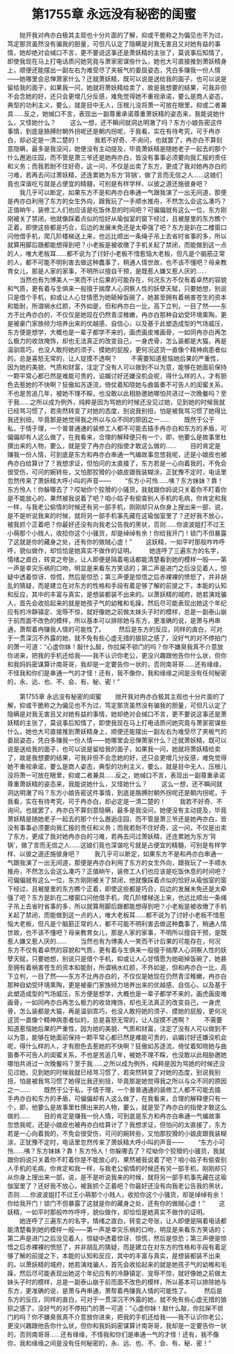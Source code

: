 # 　　第1755章 永远没有秘密的闺蜜
　　抛开我对冉亦白极其主观也十分片面的了解，抑或干脆称之为偏见也不为过，笃定那货虽然没有骗我的胆量，可但凡认定了隐瞒是对我无害且又对她有益的事情，她却绝对会缄口不言，更不要说这事还是萧妖精的主张了，莫说事后知情了，即使我现在马上打电话质问她究竟与萧家密谋些什么，她也大可直接推到萧妖精身上，顺便还能摆出一副左右为难受尽了夹板气的委屈姿态，凭白多赚我一份人情——她哪里会忌惮萧家什么？迁就萧妖精，既可以说是送给我的面子，也可以说是留给我的面子，如果我一问，她就将萧妖精给卖了，故是我想要的结果，可我非但不会念她的好，还只会更增几分反感，难免觉得她不重视承诺，要么是商人姿态，典型的功利主义，要么，就是目中无人，压根儿没将萧一可放在眼里，抑或二者兼具……反之，她缄口不言，表现出一副尊重承诺尊重萧妖精的姿态来，我能说她什么，又怪她什么？
　　这么一想，还不瞬间就洞达明澈了吗？东方小娘告密这件事情，到底是胳膊肘朝外拐呢还是朝内拐呢，于我看，实在有待考究，可于冉亦白，却必定是一清二楚的！
　　我若不好奇、不询问，也就罢了，冉亦白不算刻意隐瞒，最多是我没问，她便没有主动提及，毕竟萧妖精是随她老子一起去的那个什么邂逅庄园，而不管是萧三爷还是她冉亦白，皆没有事事必须要向我汇报的责任和义务；而我若耐不住好奇，这一问，不仅是出卖了东方，更成了我对她冉亦白的刁难，若再去问过萧妖精，还连累她为东方‘背锅’，做了言而无信之人……这娘们竟也深谐吃亏就是占便宜的精髓，可别是有样学样、以彼之道还施彼身吧？
　　我几乎可以断定，如果东方不是和冉亦白串通一气跟我演了一出无间道，那便是冉亦白利用了东方的女生外向，跟我玩了一手顺水推舟，不然怎么会这么凑巧？正值晌午，装修工人们也应该是吃饭休息的时间吧？可偏偏就有这么一位，东方刚刚被关了禁闭，他就像踩着点似的恰好从瑜伽室的窗下经过，且被屋里的东方瞧个正着，即使这些都是巧合，后边的发展未免还是太牵强了吧？东方是趴在二楼窗口问他借手机，爬几阶楼梯送上来，也远比顺出一条绳子吊上去省时省事的多，所以就算用脚后跟都能想得到吧？小老板是被收缴了手机关起了禁闭，而能做到这一点的人，唯大老板耳……都不说为了讨好小老板不惜惹恼大老板，但凡是个脑筋正常的人，都不可能不明利害去做这种蠢事了，稍通人情世故，也不该不懂吧？母亲教育女儿，那是人家的家事，不明所以擅自干预，是既惹人嫌又惹人厌的……
　　当然也有为博美人一笑而不计后果的可能存在，何况东方不仅有着卓然的容貌和气质，更有着与生俱来一般擅于揣摩人心洞察人性的妖孽天赋，只要她想，别说只是借个手机，抑或让人心甘情愿为她砸掉饭碗了，她甚至拥有着祸害苍生的资本和能耐，所谓祸水红颜，不外如是，但和冉亦白一比，高下立判，一目了然——东方不比冉亦白的，不仅仅是她现在仍然青涩稚嫩，冉亦白那种自幼受环境熏陶，更是被豪门家族倾力培养出来的优越感、自信心，以及基于此塑造成型的气场威压，东方便是想学，大概也是一辈子都学不来的，画虎画皮难画骨，一如同冉亦白再怎么极力的收敛掩饰，却也无法真正的改变自己，一身虎骨，怎么装都是大猫，再是温驯乖巧，也没人敢捋她的须子、摸她的屁股，更何况这货一直像个精神病患者似的，总是喜怒无常的，让人捉摸不透啊？
　　不需要知道惹恼她后果的严重性，因为她的美貌、气质和财富，注定了没有人可以做到不以为意，能够在她面前保持一颗平常心都已然是难能可贵的，谄媚讨好还嫌没机会呢，得什么样的人，才有胆色去惹她的不快啊？狂傲如苏逐流，倚仗着知晓她与曲笛奏不可告人的闺蜜关系，不也是苦追几年，被她不理不睬，也没敢以此相胁邀她哪怕共进过一次晚餐吗？至于我……之所以成为例外，纯粹是因为骂她的时候还没见过她，见到她的时候我就已经骂习惯了，若突然转变了对她的态度，别说我别扭，怕是被我骂习惯了她得比我还别扭，毕竟那是她觉得我之所以与众不同的原因之一……
　　既然于公于私，于情于理，一个普普通通的装修工人都不可能去插手冉亦白和东方的矛盾，可偏偏却有人这么做了，在我看来，合理的解释便只有一个，即，他要么是故事里杜撰出来的人物，要么，就是受了冉亦白的指使才敢这么做的……
　　目的肯定是赚我一份人情，可到底是东方和冉亦白串通一气编故事忽悠我呢，还是小娘皮也被冉亦白给算计了？我想求证，但怕问的太直接了，东方若是一心向着我的，不免会很受伤，可问的婉转些，又怕那狡猾的小娘皮跟我装糊涂，正犹豫不定时，电话里忽然传来了萧妖精大呼小叫的声音——
　　“东方小可怜……咦？东方妹妹？靠！东方怜人！你躲哪去了？哎呦你个狡猾的小骚货，我就跟你妈说只关着你不盯着你是不能放心的，果然被我说着了吧？咱小姑子有偷查别人手机的毛病，你肯定和我一样，与我老公偷情的时候还有另一部手机，刚刚却只从你身上搜出来一部，说，是不是听说我来的时候，就将另一部手机事先藏在这瑜伽室里了？还好我不放心，被我抓个正着吧？你最好还没有向我老公告我的黑状，否则……你波波姐打不过王小萌那个小贱人，收拾你这个小骚货，却是绰绰有余！你给我开门！锁门不但暴露了这就是你的藏身之处，还有你的做贼心虚！”
　　这妖精，一如平时那般咋咋呼呼，貌似做作，却恰恰是她真实不做作的证明。
　　她连呼了三遍东方的名字，情绪之直白，转变之夸张，让人即便是隔着电话都能清楚看到她的模样一般——第一声是幸灾乐祸的口吻，明显是来看东方笑话的；第二声是进门之后没见着人，惊疑中透着惊讶、惊慌，然后是惊恐；第三声便是惊悟之后赤裸裸的愤怒了，并非胡乱的猜疑，而是建立在对东方的性格和手段有着足够了解的前提之下，本能的认知和反应，其中的丰富与真实，是想装都装不出来的。以萧妖精的城府，她若演戏骗人，首先会收拾起来的就是她孩子气的幼稚和毛躁，然后尽可能表现出她这个年纪应有的冷静镇定、宠辱不惊，就好像她之前做太妹头子时的模样，总是一副泰山崩于前而面不改色的模样，所以基本可以排除她与东方，更准确的说，是萧与冉串通，萧帮着冉赚我人情的可能性了。
　　然后是东方的反应，同样的直白，可对于一贯深沉不外露的她，就不免有些心虚无措的狼狈之感了，没好气的对不停拍门的萧一可道：“心虚你妹！敲什么敲，你拉屎不锁门的吗？你不嫌臭我真不介意放你进来，把我的手机还给我——我不认识你老公，更没兴趣跟他告你什么状，但你和我妈妈密谋算计南哥哥，我却是一定要告你一状的，否则南哥哥……还有缘缘，不怪我和你们是串通一气的才怪！还有，我不像你，我和缘缘之间是没有任何秘密的，永、远、也、不、会、有、秘、密！”

　　第1755章 永远没有秘密的闺蜜
　　抛开我对冉亦白极其主观也十分片面的了解，抑或干脆称之为偏见也不为过，笃定那货虽然没有骗我的胆量，可但凡认定了隐瞒是对我无害且又对她有益的事情，她却绝对会缄口不言，更不要说这事还是萧妖精的主张了，莫说事后知情了，即使我现在马上打电话质问她究竟与萧家密谋些什么，她也大可直接推到萧妖精身上，顺便还能摆出一副左右为难受尽了夹板气的委屈姿态，凭白多赚我一份人情——她哪里会忌惮萧家什么？迁就萧妖精，既可以说是送给我的面子，也可以说是留给我的面子，如果我一问，她就将萧妖精给卖了，故是我想要的结果，可我非但不会念她的好，还只会更增几分反感，难免觉得她不重视承诺，要么是商人姿态，典型的功利主义，要么，就是目中无人，压根儿没将萧一可放在眼里，抑或二者兼具……反之，她缄口不言，表现出一副尊重承诺尊重萧妖精的姿态来，我能说她什么，又怪她什么？
　　这么一想，还不瞬间就洞达明澈了吗？东方小娘告密这件事情，到底是胳膊肘朝外拐呢还是朝内拐呢，于我看，实在有待考究，可于冉亦白，却必定是一清二楚的！
　　我若不好奇、不询问，也就罢了，冉亦白不算刻意隐瞒，最多是我没问，她便没有主动提及，毕竟萧妖精是随她老子一起去的那个什么邂逅庄园，而不管是萧三爷还是她冉亦白，皆没有事事必须要向我汇报的责任和义务；而我若耐不住好奇，这一问，不仅是出卖了东方，更成了我对她冉亦白的刁难，若再去问过萧妖精，还连累她为东方‘背锅’，做了言而无信之人……这娘们竟也深谐吃亏就是占便宜的精髓，可别是有样学样、以彼之道还施彼身吧？
　　我几乎可以断定，如果东方不是和冉亦白串通一气跟我演了一出无间道，那便是冉亦白利用了东方的女生外向，跟我玩了一手顺水推舟，不然怎么会这么凑巧？正值晌午，装修工人们也应该是吃饭休息的时间吧？可偏偏就有这么一位，东方刚刚被关了禁闭，他就像踩着点似的恰好从瑜伽室的窗下经过，且被屋里的东方瞧个正着，即使这些都是巧合，后边的发展未免还是太牵强了吧？东方是趴在二楼窗口问他借手机，爬几阶楼梯送上来，也远比顺出一条绳子吊上去省时省事的多，所以就算用脚后跟都能想得到吧？小老板是被收缴了手机关起了禁闭，而能做到这一点的人，唯大老板耳……都不说为了讨好小老板不惜惹恼大老板，但凡是个脑筋正常的人，都不可能不明利害去做这种蠢事了，稍通人情世故，也不该不懂吧？母亲教育女儿，那是人家的家事，不明所以擅自干预，是既惹人嫌又惹人厌的……
　　当然也有为博美人一笑而不计后果的可能存在，何况东方不仅有着卓然的容貌和气质，更有着与生俱来一般擅于揣摩人心洞察人性的妖孽天赋，只要她想，别说只是借个手机，抑或让人心甘情愿为她砸掉饭碗了，她甚至拥有着祸害苍生的资本和能耐，所谓祸水红颜，不外如是，但和冉亦白一比，高下立判，一目了然——东方不比冉亦白的，不仅仅是她现在仍然青涩稚嫩，冉亦白那种自幼受环境熏陶，更是被豪门家族倾力培养出来的优越感、自信心，以及基于此塑造成型的气场威压，东方便是想学，大概也是一辈子都学不来的，画虎画皮难画骨，一如同冉亦白再怎么极力的收敛掩饰，却也无法真正的改变自己，一身虎骨，怎么装都是大猫，再是温驯乖巧，也没人敢捋她的须子、摸她的屁股，更何况这货一直像个精神病患者似的，总是喜怒无常的，让人捉摸不透啊？
　　不需要知道惹恼她后果的严重性，因为她的美貌、气质和财富，注定了没有人可以做到不以为意，能够在她面前保持一颗平常心都已然是难能可贵的，谄媚讨好还嫌没机会呢，得什么样的人，才有胆色去惹她的不快啊？狂傲如苏逐流，倚仗着知晓她与曲笛奏不可告人的闺蜜关系，不也是苦追几年，被她不理不睬，也没敢以此相胁邀她哪怕共进过一次晚餐吗？至于我……之所以成为例外，纯粹是因为骂她的时候还没见过她，见到她的时候我就已经骂习惯了，若突然转变了对她的态度，别说我别扭，怕是被我骂习惯了她得比我还别扭，毕竟那是她觉得我之所以与众不同的原因之一……
　　既然于公于私，于情于理，一个普普通通的装修工人都不可能去插手冉亦白和东方的矛盾，可偏偏却有人这么做了，在我看来，合理的解释便只有一个，即，他要么是故事里杜撰出来的人物，要么，就是受了冉亦白的指使才敢这么做的……
　　目的肯定是赚我一份人情，可到底是东方和冉亦白串通一气编故事忽悠我呢，还是小娘皮也被冉亦白给算计了？我想求证，但怕问的太直接了，东方若是一心向着我的，不免会很受伤，可问的婉转些，又怕那狡猾的小娘皮跟我装糊涂，正犹豫不定时，电话里忽然传来了萧妖精大呼小叫的声音——
　　“东方小可怜……咦？东方妹妹？靠！东方怜人！你躲哪去了？哎呦你个狡猾的小骚货，我就跟你妈说只关着你不盯着你是不能放心的，果然被我说着了吧？咱小姑子有偷查别人手机的毛病，你肯定和我一样，与我老公偷情的时候还有另一部手机，刚刚却只从你身上搜出来一部，说，是不是听说我来的时候，就将另一部手机事先藏在这瑜伽室里了？还好我不放心，被我抓个正着吧？你最好还没有向我老公告我的黑状，否则……你波波姐打不过王小萌那个小贱人，收拾你这个小骚货，却是绰绰有余！你给我开门！锁门不但暴露了这就是你的藏身之处，还有你的做贼心虚！”
　　这妖精，一如平时那般咋咋呼呼，貌似做作，却恰恰是她真实不做作的证明。
　　她连呼了三遍东方的名字，情绪之直白，转变之夸张，让人即便是隔着电话都能清楚看到她的模样一般——第一声是幸灾乐祸的口吻，明显是来看东方笑话的；第二声是进门之后没见着人，惊疑中透着惊讶、惊慌，然后是惊恐；第三声便是惊悟之后赤裸裸的愤怒了，并非胡乱的猜疑，而是建立在对东方的性格和手段有着足够了解的前提之下，本能的认知和反应，其中的丰富与真实，是想装都装不出来的。以萧妖精的城府，她若演戏骗人，首先会收拾起来的就是她孩子气的幼稚和毛躁，然后尽可能表现出她这个年纪应有的冷静镇定、宠辱不惊，就好像她之前做太妹头子时的模样，总是一副泰山崩于前而面不改色的模样，所以基本可以排除她与东方，更准确的说，是萧与冉串通，萧帮着冉赚我人情的可能性了。
　　然后是东方的反应，同样的直白，可对于一贯深沉不外露的她，就不免有些心虚无措的狼狈之感了，没好气的对不停拍门的萧一可道：“心虚你妹！敲什么敲，你拉屎不锁门的吗？你不嫌臭我真不介意放你进来，把我的手机还给我——我不认识你老公，更没兴趣跟他告你什么状，但你和我妈妈密谋算计南哥哥，我却是一定要告你一状的，否则南哥哥……还有缘缘，不怪我和你们是串通一气的才怪！还有，我不像你，我和缘缘之间是没有任何秘密的，永、远、也、不、会、有、秘、密！”
